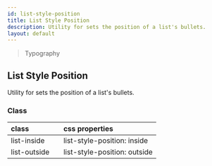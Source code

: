 ```yaml
---
id: list-style-position
title: List Style Position
description: Utility for sets the position of a list's bullets.
layout: default
---
```


> Typography

## List Style Position

Utility for sets the position of a list's bullets.

### Class

| <span class="px-3 py-1 text-white bg-charcoal-100 rounded-full">class</span> | | <span class="px-3 py-1 text-white bg-charcoal-100 rounded-full">css properties</span> |
|:--|:--|:--|
| list-inside |  | list-style-position: inside |
| list-outside |  | list-style-position: outside |
